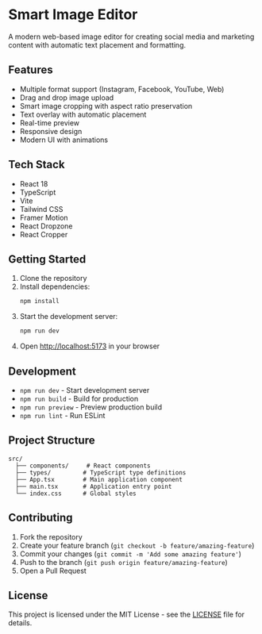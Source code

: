 # Smart Image Editor

A modern web-based image editor for creating social media and marketing content with automatic text placement and formatting.

## Features

- Multiple format support (Instagram, Facebook, YouTube, Web)
- Drag and drop image upload
- Smart image cropping with aspect ratio preservation
- Text overlay with automatic placement
- Real-time preview
- Responsive design
- Modern UI with animations

## Tech Stack

- React 18
- TypeScript
- Vite
- Tailwind CSS
- Framer Motion
- React Dropzone
- React Cropper

## Getting Started

1. Clone the repository
2. Install dependencies:
   ```bash
   npm install
   ```
3. Start the development server:
   ```bash
   npm run dev
   ```
4. Open [http://localhost:5173](http://localhost:5173) in your browser

## Development

- `npm run dev` - Start development server
- `npm run build` - Build for production
- `npm run preview` - Preview production build
- `npm run lint` - Run ESLint

## Project Structure

```
src/
  ├── components/     # React components
  ├── types/         # TypeScript type definitions
  ├── App.tsx        # Main application component
  ├── main.tsx       # Application entry point
  └── index.css      # Global styles
```

## Contributing

1. Fork the repository
2. Create your feature branch (`git checkout -b feature/amazing-feature`)
3. Commit your changes (`git commit -m 'Add some amazing feature'`)
4. Push to the branch (`git push origin feature/amazing-feature`)
5. Open a Pull Request

## License

This project is licensed under the MIT License - see the [LICENSE](LICENSE) file for details. 